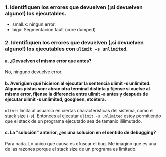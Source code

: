 ### 1. Identifiquen los errores que devuelven (¡si devuelven alguno!) los ejecutables.
- small.x: ningun error.
- bigx: Segmentacion fault (core dumped)

### 2. Identifiquen los errores que devuelven (¡si devuelven alguno!) los ejecutables con `ulimit -s unlimited`.

#### a. ¿Devuelven el mismo error que antes?
No, ninguno devuelve error.

#### b. Averigüen qué hicieron al ejecutar la sentencia ulimit -s unlimited. Algunas pistas son: abran otra terminal distinta y fíjense si vuelve al mismo error, fíjense la diferencia entre ulimit -a antes y después de ejecutar ulimit -s unlimited, googleen, etcétera.
`ulimit` limita al usuarsio en ciertas characteristicas del sistema, como el stack size (-s). Entonces al ejecutar `ulimit -s unlimited` estoy permitiendo que el stack de un programa ejecutado sea de tamanio ililimutado.

#### c. La "solución" anterior, ¿es una solución en el sentido de debugging?
Para nada. Lo unico que causa es ofuscar el bug. Me imagino que es una de las razones porque el stack size de un programa es limitado.

